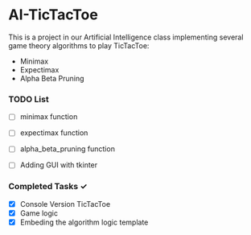 # AI-TicTacToe
This is a project in our Artificial Intelligence class implementing several game theory algorithms to play TicTacToe:
- Minimax
- Expectimax
- Alpha Beta Pruning


### TODO List
- [ ] minimax function  
- [ ] expectimax function  
- [ ] alpha_beta_pruning function  
- [ ] Adding GUI with tkinter  


### Completed Tasks ✓
- [x] Console Version TicTacToe
- [x] Game logic
- [x] Embeding the algorithm logic template 